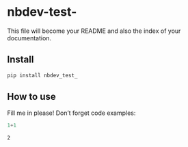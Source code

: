 # nbdev-test-

<!-- WARNING: THIS FILE WAS AUTOGENERATED! DO NOT EDIT! -->

This file will become your README and also the index of your
documentation.

## Install

``` sh
pip install nbdev_test_
```

## How to use

Fill me in please! Don’t forget code examples:

``` python
1+1
```

    2
